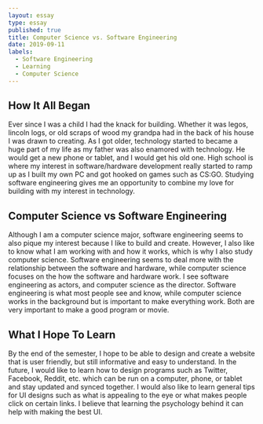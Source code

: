 ```yaml
---
layout: essay
type: essay
published: true
title: Computer Science vs. Software Engineering
date: 2019-09-11
labels:
  - Software Engineering
  - Learning
  - Computer Science
---
```

## **How It All Began**
Ever since I was a child I had the knack for building. Whether it was legos, lincoln logs, or old scraps of wood my grandpa had in the back of his house I was drawn to creating. As I got older, technology started to became a huge part of my life as my father was also enamored with technology. He would get a new phone or tablet, and I would get his old one. High school is where my interest in software/hardware development really started to ramp up as I built my own PC and got hooked on games such as CS:GO. Studying software engineering gives me an opportunity to combine my love for building with my interest in technology.

## **Computer Science vs Software Engineering**
Although I am a computer science major, software engineering seems to also pique my interest because I like to build and create. However, I also like to know what I am working with and how it works, which is why I also study computer science. Software engineering seems to deal more with the relationship between the software and hardware, while computer science focuses on the how the software and hardware work. I see software engineering as actors, and computer science as the director. Software engineering is what most people see and know, while computer science works in the background but is important to make everything work. Both are very important to make a good program or movie.  

## **What I Hope To Learn**
By the end of the semester, I hope to be able to design and create a website that is user friendly, but still informative and easy to understand. In the future, I would like to learn how to design programs such as Twitter, Facebook, Reddit, etc. which can be run on a computer, phone, or tablet and stay updated and synced together. I would also like to learn general tips for UI designs such as what is appealing to the eye or what makes people click on certain links. I believe that learning the psychology behind it can help with making the best UI.  
